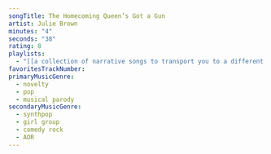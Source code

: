 ```yaml
---
songTitle: The Homecoming Queen’s Got a Gun
artist: Julie Brown
minutes: "4"
seconds: "38"
rating: 8
playlists:
  - "[[a collection of narrative songs to transport you to a different world]]"
favoritesTrackNumber:
primaryMusicGenre:
  - novelty
  - pop
  - musical parody
secondaryMusicGenre:
  - synthpop
  - girl group
  - comedy rock
  - AOR
---
```

